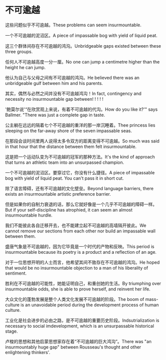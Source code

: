 # 不可逾越

<p><span class="chinese">这些问题似乎不可逾越。</span><span class="english">These problems can seem insurmountable.</span></p>

<p><span class="chinese">一个不可逾越的泥沼区。</span><span class="english">A piece of impassable bog with yield of liquid peat.</span></p>

<p><span class="chinese">这三个群体间存在不可逾越的鸿沟。</span><span class="english">Unbridgeable gaps existed between these three groups.</span></p>

<p><span class="chinese">任何人不可逾越高度一分一厘。</span><span class="english">No one can jump a centimetre higher than the height he can jump.</span></p>

<p><span class="chinese">他认为自己与父母之间有不可逾越的鸿沟。</span><span class="english">He believed there was an unbridgeable gulf between him and his parents.</span></p>

<p><span class="chinese">其实，偶然与必然之间并没有不可逾越鸿沟！</span><span class="english">In fact, contingency and necessity no insurmountable gap between! ! ! ! !</span></p>

<p><span class="chinese">'鲍莫尔说'“在欣赏观上来说，有着不可逾越的代沟。</span><span class="english">How do you like it?'" says Ballmer. "There was just a complete gap in taste.</span></p>

<p><span class="chinese">公主躺在远远的隔着七个不可逾越的重洋的那一岸沉睡着。</span><span class="english">Thee princess lies sleeping on the far-away shore of the seven impassable seas.</span></p>

<p><span class="chinese">在那段会谈时间里两人说得太多令双方的距离变得不可逾越。</span><span class="english">So much was said in that hour that the distance between them felt insurmountable.</span></p>

<p><span class="chinese">这是把一个运动队变为不可逾越的冠军的那种方法。</span><span class="english">It's the kind of approach that turns an athletic team into an unsurpassed champion.</span></p>

<p><span class="chinese">一个不可逾越的泥沼区。要穿过它，你没有什么捷径。</span><span class="english">A piece of impassable bog with yield of liquid peat. You can't pass it in short cut.</span></p>

<p><span class="chinese">除了语言障碍，还有不可逾越的文化壁垒。</span><span class="english">Beyond language barriers, there exists an insurmountable artistic preference barrier.</span></p>

<p><span class="chinese">但是如果你的自制力衰退的话，那么它就好像是一个几乎不可逾越的障碍一样。</span><span class="english">But if your self-discipline has atrophied, it can seem an almost insurmountable hurdle.</span></p>

<p><span class="chinese">我们不能彼此各自迁移开去，也不能建立起不可逾越的高墙隔开彼此。</span><span class="english">We cannot remove our sections from each other nor build an impassable wall between them.</span></p>

<p><span class="chinese">盛唐气象是不可逾越的，因为它毕竟是一个时代的产物和反映。</span><span class="english">This period is insurmountable because its poetry is a product and a reflection of an age.</span></p>

<p><span class="chinese">对于一位思想开明的人士而言，他希望其间不致存在不可逾越的鸿沟。</span><span class="english">He hoped that would be no insurmountable objection to a man of his liberality of sentiment.</span></p>

<p><span class="chinese">胜利在不可逾越的可能性，她能证明自己，和重创她的生活。</span><span class="english">By triumphing over insurmountable odds, she is able to prove herself, and reinvent her life.</span></p>

<p><span class="chinese">大众文化的蓬勃发展是整个人类文化发展不可逾越的阶段。</span><span class="english">The boom of mass-culture is an unavoidable period during the development process of human culture.</span></p>

<p><span class="chinese">工业化是社会进步的必由之路，是不可逾越的重要历史阶段。</span><span class="english">Indsutrialization is necessary to social imdevelopment, which is an unsurpassable historical stage.</span></p>

<p><span class="chinese">卢梭的思想和其他启蒙思想家存在着“不可逾越的巨大鸿沟”。</span><span class="english">There was "an insurmountably huge gap" between Rousseau's thought and other enlightening thinkers'.</span></p>

